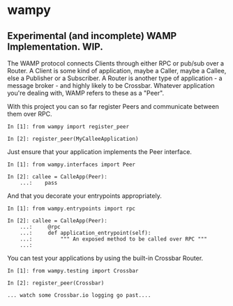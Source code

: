 # wampy

## Experimental (and incomplete) WAMP Implementation. WIP.

The WAMP protocol connects Clients through either RPC or pub/sub over a Router. A Client is some kind of application, maybe a Caller, maybe a Callee, else a Publisher or a Subscriber. A Router is another type of application - a message broker - and highly likely to be Crossbar. Whatever application you're dealing with, WAMP refers to these as a "Peer".

With this project you can so far register Peers and communicate between them over RPC.

	In [1]: from wampy import register_peer

	In [2]: register_peer(MyCalleeApplication)

Just ensure that your application implements the Peer interface.

	In [1]: from wampy.interfaces import Peer

	In [2]: callee = CalleApp(Peer):
		...:	pass

And that you decorate your entrypoints appropriately.

	In [1]: from wampy.entrypoints import rpc

	In [2]: callee = CalleApp(Peer):
		...:     @rpc
		...:     def application_entrypoint(self):
		...:         """ An exposed method to be called over RPC """
		...:

You can test your applications by using the built-in Crossbar Router.

	In [1]: from wampy.testing import Crossbar

	In [2]: register_peer(Crossbar)

	... watch some Crossbar.io logging go past....
